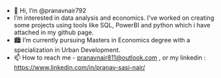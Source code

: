 - 👋 Hi, I’m @pranavnair792
- I’m interested in data analysis and economics. I've worked on creating some projects using tools like SQL, PowerBI and python which i have attached in my github page.
- 🏙️ I’m currently pursuing Masters in Economics degree with a specialization in Urban Development.
- 📫 How to reach me - pranavnair811@outlook.com , or my linkedin : https://www.linkedin.com/in/pranav-sasi-nair/ 



